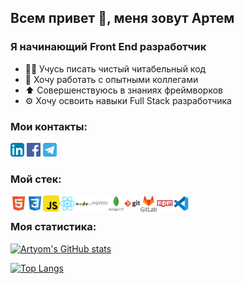 ## Всем привет 👋, меня зовут Артем

### Я начинающий Front End разработчик
- 👨‍💻 Учусь писать чистый читабельный код
- 🤝 Хочу работать с опытными коллегами
- ⬆️ Совершенствуюсь в знаниях фреймворков
- ⚙️ Хочу освоить навыки Full Stack разработчика

### Мои контакты:

[<img aling="left" alt="linkedin" target="_blank" width="22px" src="./icons/iconfinder-linkedin.svg" />][linkedin]
[<img aling="left" alt="facebook" target="_blank" width="22px" src="./icons/Facebook_icon.svg" />][facebook]
[<img aling="left" alt="telegram" target="_blank" width="22px" src="./icons/telegram_icon_130816.svg" />][telegram]
<br />

### Мой стек:

<img align="left" alt="html" width="26px" src="./icons/file_type_html_icon_130541.svg" />
<img align="left" alt="css" width="26px" src="./icons/file_type_css_icon_130661.svg" />
<img align="left" alt="js" width="26px" src="./icons/javascript_icon_130900.svg" />
<img align="left" alt="react" width="26px" src="./icons/react_original_logo_icon_146374.svg" />
<img align="left" alt="node" width="26px" src="./icons/nodejs_original_wordmark_logo_icon_146412.svg" />
<img align="left" alt="express" width="26px" src="./icons/express_original_wordmark_logo_icon_146528.svg" />
<img align="left" alt="mongo" width="26px" src="./icons/mongodb_original_wordmark_logo_icon_146425.svg" />
<img align="left" alt="git" width="26px" src="./icons/git_original_wordmark_logo_icon_146510.svg" />
<img align="left" alt="gitlab" width="26px" src="./icons/gitlab_original_wordmark_logo_icon_146504.svg" />
<img align="left" alt="npm" width="26px" src="./icons/npm_original_wordmark_logo_icon_146402.svg" />
<img align="left" alt="vscode" width="26px" src="./icons/file_type_vscode_icon_130084.svg" />
<br />

### Моя статистика:

[![Artyom's GitHub stats](https://github-readme-stats.vercel.app/api?username=artknz&count_private=true&show_icons=true)](https://github.com/anuraghazra/github-readme-stats)

[![Top Langs](https://github-readme-stats.vercel.app/api/top-langs/?username=artknz&layout=compact)](https://github.com/anuraghazra/github-readme-stats)

[linkedin]: https://www.linkedin.com/in/artyomknyazev
[facebook]: https://www.facebook.com/artyom.knz
[telegram]: https://t.me/a_knyazev
